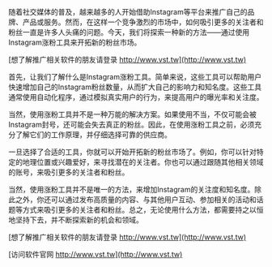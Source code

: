 随着社交媒体的普及，越来越多的人开始借助Instagram等平台来推广自己的品牌、产品或服务。然而，在这样一个竞争激烈的市场中，如何吸引更多的关注者和粉丝一直是许多人头痛的问题。今天，我们将探索一种新的方法——通过使用Instagram涨粉工具来开拓新的粉丝市场。

[想了解推广相关软件的朋友请登录 http://www.vst.tw](http://www.vst.tw)

首先，让我们了解什么是Instagram涨粉工具。简单来说，这些工具可以帮助用户快速增加自己的Instagram粉丝数量，从而扩大自己的影响力和知名度。这些工具通常使用自动化程序，通过模拟真实用户的行为，来提高用户的曝光率和关注度。

当然，使用涨粉工具并不是一种万能的解决方案。如果使用不当，不仅可能会被Instagram封号，还可能会失去真正的粉丝。因此，在使用涨粉工具之前，必须充分了解它们的工作原理，并仔细选择可靠的供应商。

一旦选择了合适的工具，你就可以开始开拓新的粉丝市场了。例如，你可以针对特定的地理位置或兴趣爱好，来寻找潜在的关注者。你也可以通过跟随其他相关领域的账号，来吸引更多的关注者和粉丝。

当然，使用涨粉工具并不是唯一的方法，来增加Instagram的关注度和知名度。除此之外，你还可以通过发布高质量的内容、与其他用户互动、参加相关的活动和话题等方式来吸引更多的关注者和粉丝。总之，无论使用什么方法，都需要持之以恒地坚持下去，并不断探索新的机会和领域。

[想了解推广相关软件的朋友请登录 http://www.vst.tw](http://www.vst.tw)


[访问软件官网 http://www.vst.tw](http://www.vst.tw)
